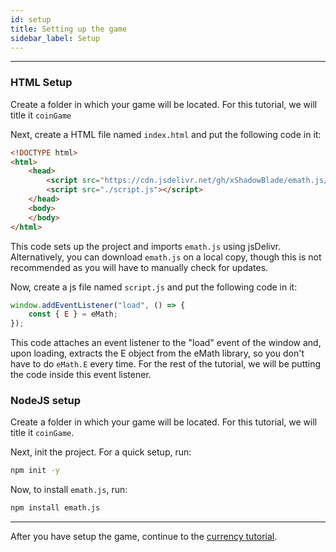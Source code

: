 ```yaml
---
id: setup
title: Setting up the game
sidebar_label: Setup
---
```


---

### HTML Setup

Create a folder in which your game will be located. For this tutorial, we will title it ``coinGame``

Next, create a HTML file named ``index.html`` and put the following code in it:

```html
<!DOCTYPE html>
<html>
	<head>
		<script src="https://cdn.jsdelivr.net/gh/xShadowBlade/emath.js/dist/eMath.bundle.js"></script>
		<script src="./script.js"></script>
	</head>
	<body>
	</body>
</html>
```

This code sets up the project and imports ``emath.js`` using jsDelivr. Alternatively, you can download ``emath.js`` on a local copy, though this is not recommended as you will have to manually check for updates.

Now, create a js file named ``script.js`` and put the following code in it:

```js
window.addEventListener("load", () => {
    const { E } = eMath;
});
```

This code attaches an event listener to the "load" event of the window and, upon loading, extracts the E object from the eMath library, so you don't have to do ``eMath.E`` every time. For the rest of the tutorial, we will be putting the code inside this event listener.

### NodeJS setup

Create a folder in which your game will be located. For this tutorial, we will title it ``coinGame``.

Next, init the project. For a quick setup, run:

```bash
npm init -y
```

Now, to install ``emath.js``, run:

```bash
npm install emath.js
```


---

After you have setup the game, continue to the [currency tutorial](./currency).